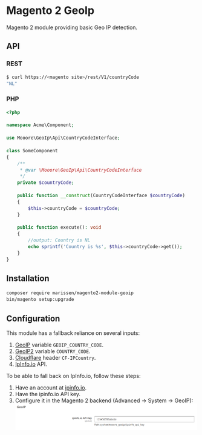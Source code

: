 # Magento 2 GeoIp
Magento 2 module providing basic Geo IP detection.

## API

### REST
```bash
$ curl https://<magento site>/rest/V1/countryCode
"NL"                                                                                                                                                                                                                        
```

### PHP
``` php
<?php

namespace Acme\Component;

use Mooore\GeoIp\Api\CountryCodeInterface;

class SomeComponent
{
    /**
     * @var \Mooore\GeoIp\Api\CountryCodeInterface
     */
    private $countryCode;

    public function __construct(CountryCodeInterface $countryCode)
    {
        $this->countryCode = $countryCode;
    }

    public function execute(): void
    {
        //output: Country is NL
        echo sprintf('Country is %s', $this->countryCode->get());
    }
}
```

## Installation
```bash
composer require marissen/magento2-module-geoip
bin/magento setup:upgrade
```

## Configuration
This module has a fallback reliance on several inputs:
1. [GeoIP](http://nginx.org/en/docs/http/ngx_http_geoip_module.html) variable `GEOIP_COUNTRY_CODE`.
2. [GeoIP2](https://github.com/leev/ngx_http_geoip2_module) variable `COUNTRY_CODE`.
3. [Cloudflare](https://www.cloudflare.com/) header `CF-IPCountry`.
4. [IpInfo.io](https://ipinfo.io/) API.

To be able to fall back on IpInfo.io, follow these steps:
1. Have an account at [ipinfo.io](https://ipinfo.io/).
2. Have the ipinfo.io API key.
3. Configure it in the Magento 2 backend (Advanced -> System -> GeoIP):
![Configuration](docs/configuration.png)
